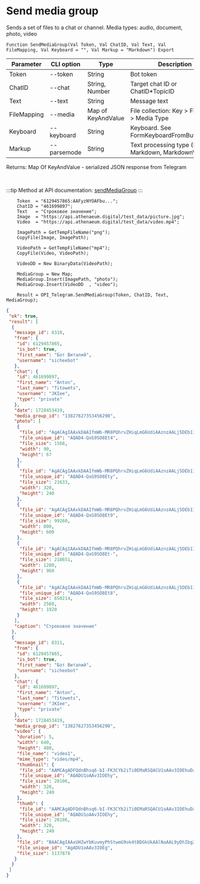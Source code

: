 ﻿---
sidebar_position: 7
---

# Send media group
 Sends a set of files to a chat or channel. Media types: audio, document, photo, video



`Function SendMediaGroup(Val Token, Val ChatID, Val Text, Val FileMapping, Val Keyboard = "", Val Markup = "Markdown") Export`

  | Parameter | CLI option | Type | Description |
  |-|-|-|-|
  | Token | --token | String | Bot token |
  | ChatID | --chat | String, Number | Target chat ID or ChatID*TopicID |
  | Text | --text | String | Message text |
  | FileMapping | --media | Map of KeyAndValue | File collection: Key > File, Value > Media Type |
  | Keyboard | --keyboard | String | Keyboard. See FormKeyboardFromButtonArray |
  | Markup | --parsemode | String | Text processing type (HTML, Markdown, MarkdownV2) |

  
  Returns:  Map Of KeyAndValue - serialized JSON response from Telegram

<br/>

:::tip
Method at API documentation: [sendMediaGroup](https://core.telegram.org/bots/api#sendmediagroup)
:::
<br/>


```bsl title="Code example"
    Token  = "6129457865:AAFyzNYOAFbu...";
    ChatID = "461699897";
    Text   = "Строковое значение";
    Image  = "https://api.athenaeum.digital/test_data/picture.jpg";
    Video  = "https://api.athenaeum.digital/test_data/video.mp4";

    ImagePath = GetTempFileName("png");
    CopyFile(Image, ImagePath);

    VideoPath = GetTempFileName("mp4");
    CopyFile(Video, VideoPath);

    VideoDD = New BinaryData(VideoPath);

    MediaGroup = New Map;
    MediaGroup.Insert(ImagePath, "photo");
    MediaGroup.Insert(VideoDD  , "video");

    Result = OPI_Telegram.SendMediaGroup(Token, ChatID, Text, MediaGroup);
```
 



```json title="Result"
{
 "ok": true,
 "result": [
  {
   "message_id": 8310,
   "from": {
    "id": 6129457865,
    "is_bot": true,
    "first_name": "Бот Виталий",
    "username": "sicheebot"
   },
   "chat": {
    "id": 461699897,
    "first_name": "Anton",
    "last_name": "Titowets",
    "username": "JKIee",
    "type": "private"
   },
   "date": 1728453419,
   "media_group_id": "13827627353456290",
   "photo": [
    {
     "file_id": "AgACAgIAAxkDAAIfmWb-MR8PQhrvZHiqLmG6UdiAAznzAALj5DEb1I7wSxB3bmqDIveAAQADAgADcwADNgQ",
     "file_unique_id": "AQAD4-QxG9SO8Et4",
     "file_size": 1568,
     "width": 90,
     "height": 67
    },
    {
     "file_id": "AgACAgIAAxkDAAIfmWb-MR8PQhrvZHiqLmG6UdiAAznzAALj5DEb1I7wSxB3bmqDIveAAQADAgADbQADNgQ",
     "file_unique_id": "AQAD4-QxG9SO8Ety",
     "file_size": 21633,
     "width": 320,
     "height": 240
    },
    {
     "file_id": "AgACAgIAAxkDAAIfmWb-MR8PQhrvZHiqLmG6UdiAAznzAALj5DEb1I7wSxB3bmqDIveAAQADAgADeAADNgQ",
     "file_unique_id": "AQAD4-QxG9SO8Et9",
     "file_size": 99260,
     "width": 800,
     "height": 600
    },
    {
     "file_id": "AgACAgIAAxkDAAIfmWb-MR8PQhrvZHiqLmG6UdiAAznzAALj5DEb1I7wSxB3bmqDIveAAQADAgADeQADNgQ",
     "file_unique_id": "AQAD4-QxG9SO8Et-",
     "file_size": 218651,
     "width": 1280,
     "height": 960
    },
    {
     "file_id": "AgACAgIAAxkDAAIfmWb-MR8PQhrvZHiqLmG6UdiAAznzAALj5DEb1I7wSxB3bmqDIveAAQADAgADdwADNgQ",
     "file_unique_id": "AQAD4-QxG9SO8Et8",
     "file_size": 650214,
     "width": 2560,
     "height": 1920
    }
   ],
   "caption": "Строковое значение"
  },
  {
   "message_id": 8311,
   "from": {
    "id": 6129457865,
    "is_bot": true,
    "first_name": "Бот Виталий",
    "username": "sicheebot"
   },
   "chat": {
    "id": 461699897,
    "first_name": "Anton",
    "last_name": "Titowets",
    "username": "JKIee",
    "type": "private"
   },
   "date": 1728453419,
   "media_group_id": "13827627353456290",
   "video": {
    "duration": 5,
    "width": 640,
    "height": 480,
    "file_name": "video1",
    "mime_type": "video/mp4",
    "thumbnail": {
     "file_id": "AAMCAgADFQdnBhsq6-bI-FK3CYb2iTi0EMaRSQACU1oAAv3IOEhuDaGGTZyj9AEAB20AAzYE",
     "file_unique_id": "AQADU1oAAv3IOEhy",
     "file_size": 20106,
     "width": 320,
     "height": 240
    },
    "thumb": {
     "file_id": "AAMCAgADFQdnBhsq6-bI-FK3CYb2iTi0EMaRSQACU1oAAv3IOEhuDaGGTZyj9AEAB20AAzYE",
     "file_unique_id": "AQADU1oAAv3IOEhy",
     "file_size": 20106,
     "width": 320,
     "height": 240
    },
    "file_id": "BAACAgIAAxUHZwYbKuvmyPhStwmG9ok4tBDGkUkAAlNaAAL9yDhIbg2hhk2co_Q2BA",
    "file_unique_id": "AgADU1oAAv3IOEg",
    "file_size": 1137878
   }
  }
 ]
}
```
